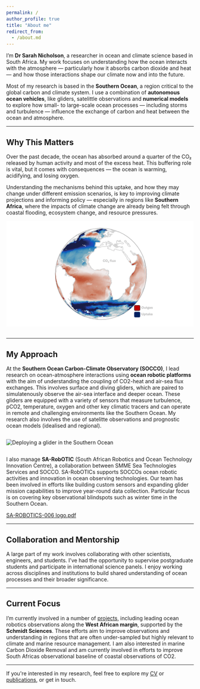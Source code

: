 ```yaml
---
permalink: /
author_profile: true
title: "About me"
redirect_from: 
  - /about.md
---
```


I’m **Dr Sarah Nicholson**, a researcher in ocean and climate science based in South Africa. My work focuses on understanding how the ocean interacts with the atmosphere — particularly how it absorbs carbon dioxide and heat — and how those interactions shape our climate now and into the future.

Most of my research is based in the **Southern Ocean**, a region critical to the global carbon and climate system. I use a combination of **autonomous ocean vehicles**, like gliders, satelittle observations and **numerical models** to explore how small- to large-scale ocean processes — including storms and turbulence — influence the exchange of carbon and heat between the ocean and atmosphere.

---

## Why This Matters
Over the past decade, the ocean has absorbed around a quarter of the CO₂ released by human activity and most of the excess heat. This buffering role is vital, but it comes with consequences — the ocean is warming, acidifying, and losing oxygen.

Understanding the mechanisms behind this uptake, and how they may change under different emission scenarios, is key to improving climate projections and informing policy — especially in regions like **Southern Africa**, where the impacts of climate change are already being felt through coastal flooding, ecosystem change, and resource pressures.
<img src="images/co2_test_annot.gif" alt="CSIR-ML6 CO2 fluxes" style="max-width:100%; margin: 1em 0;">

---

## My Approach

At the **Southern Ocean Carbon-Climate Observatory (SOCCO)**, I lead research on ocean-atmosphere interactions using **ocean robotic platforms** with the aim of understanding the coupling of CO2-heat and air-sea flux exchanges. This involves surface and diving gliders, which are paired to simulatenously observe the air-sea interface and deeper ocean. These gliders are equipped with a variety of sensors that measure turbulence, pCO2, temperature, oxygen and other key climatic tracers and can operate in remote and challenging environments like the Southern Ocean. My research also involves the use of satelitte observations and prognostic ocean models (idealised and regional).

<img src="images/Screenshot 2025-05-19 at 20.02.37.png" alt="Deploying a glider in the Southern Ocean" style="max-width:100%; margin: 1em 0;">

I also manage **SA-RobOTIC** (South African Robotics and Ocean Technology Innovation Centre), a collaboration between SMME Sea Technologies Services and SOCCO. SA-RobOTICs supports SOCCOs ocean robotic activities and innovation in ocean observing technologies. Our team has been involved in efforts like building custom sensors and expanding glider mission capabilities to improve year-round data collection. Particular focus is on covering key observational blindspots such as winter time in the Southern Ocean.

[SA-ROBOTICS-006 logo.pdf](https://github.com/user-attachments/files/20302200/SA-ROBOTICS-006.logo.pdf)

---

## Collaboration and Mentorship

A large part of my work involves collaborating with other scientists, engineers, and students. I’ve had the opportunity to supervise postgraduate students and participate in international science panels. I enjoy working across disciplines and institutions to build shared understanding of ocean processes and their broader significance.

---

## Current Focus

I’m currently involved in a number of [projects](/projects/), including leading ocean robotics observations along the **West African margin**, supported by the **Schmidt Sciences**. These efforts aim to improve observations and understanding in regions that are often under-sampled but highly relevant to climate and marine resource management. I am also interested in marine Carbon Dioxide Removal and am currently involved in efforts to improve South Africas observational baseline of coastal observations of CO2.

---

If you're interested in my research, feel free to explore my [CV](/cv/) or [publications](/publications/), or get in touch.

